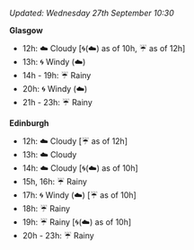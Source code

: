*Updated: Wednesday 27th September 10:30*

**Glasgow**

* 12h: :cloud: Cloudy [:cyclone:(:cloud:) as of 10h, :umbrella: as of 12h]
* 13h: :cyclone: Windy (:cloud:)
* 14h - 19h: :umbrella: Rainy
* 20h: :cyclone: Windy (:cloud:)
* 21h - 23h: :umbrella: Rainy

**Edinburgh**

* 12h: :cloud: Cloudy [:umbrella: as of 12h]
* 13h: :cloud: Cloudy
* 14h: :cloud: Cloudy [:cyclone:(:cloud:) as of 10h]
* 15h, 16h: :umbrella: Rainy
* 17h: :cyclone: Windy (:cloud:) [:umbrella: as of 10h]
* 18h: :umbrella: Rainy
* 19h: :umbrella: Rainy [:cyclone:(:cloud:) as of 10h]
* 20h - 23h: :umbrella: Rainy
